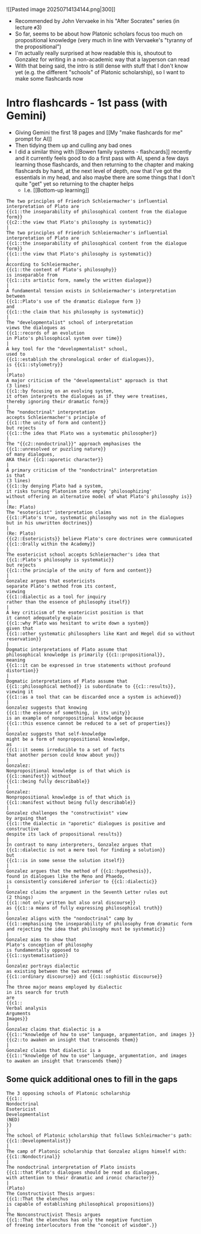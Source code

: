 ![[Pasted image 20250714134144.png|300]]
- Recommended by John Vervaeke in his "After Socrates" series (in lecture `#`3)
- So far, seems to be about how Platonic scholars focus too much on propositional knowledge (very much in line with Vervaeke's "tyranny of the propositional")
- I'm actually really surprised at how readable this is, shoutout to Gonzalez for writing in a non-academic way that a layperson can read
- With that being said, the intro is still dense with stuff that I don't know yet (e.g. the different "schools" of Platonic scholarship), so I want to make some flashcards now
# Intro flashcards - 1st pass (with Gemini)
- Giving Gemini the first 18 pages and [[My "make flashcards for me" prompt for AI]]
- Then tidying them up and culling any bad ones
- I did a similar thing with [[Bowen family systems - flashcards]] recently and it currently feels good to do a first pass with AI, spend a few days learning those flashcards, and then returning to the chapter and making flashcards by hand, at the next level of depth, now that I've got the essentials in my head, and also maybe there are some things that I don't quite "get" yet so returning to the chapter helps
	- I.e. [[Bottom-up learning]]
```
The two principles of Friedrich Schleiermacher's influential interpretation of Plato are 
{{c1::the inseparability of philosophical content from the dialogue form}}
{{c2::the view that Plato's philosophy is systematic}}
|
The two principles of Friedrich Schleiermacher's influential interpretation of Plato are 
{{c1::the inseparability of philosophical content from the dialogue form}}
{{c1::the view that Plato's philosophy is systematic}}
|
According to Schleiermacher, 
{{c1::the content of Plato's philosophy}} 
is inseparable from 
{{c1::its artistic form, namely the written dialogue}}
|
A fundamental tension exists in Schleiermacher's interpretation 
between 
{{c1::Plato's use of the dramatic dialogue form }}
and 
{{c1::the claim that his philosophy is systematic}}
|
The "developmentalist" school of interpretation 
views the dialogues as 
{{c1::records of an evolution 
in Plato's philosophical system over time}}
|
A key tool for the "developmentalist" school, 
used to 
{{c1::establish the chronological order of dialogues}}, 
is {{c1::stylometry}}
|
(Plato)
A major criticism of the "developmentalist" approach is that
(3 lines)
{{c1::by focusing on an evolving system, 
it often interprets the dialogues as if they were treatises, 
thereby ignoring their dramatic form}}
|
The "nondoctrinal" interpretation 
accepts Schleiermacher's principle of 
{{c1::the unity of form and content}} 
but rejects
{{c1::the idea that Plato was a systematic philosopher}}
|
The "{{c2::nondoctrinal}}" approach emphasises the 
{{c1::unresolved or puzzling nature}} 
of many dialogues, 
AKA their {{c1::aporetic character}}
|
A primary criticism of the "nondoctrinal" interpretation 
is that 
(3 lines)
{{c1::by denying Plato had a system, 
it risks turning Platonism into empty 'philosophizing' 
without offering an alternative model of what Plato's philosophy is}}
|
(Re: Plato)
The "esotericist" interpretation claims 
{{c1::Plato's true, systematic philosophy was not in the dialogues 
but in his unwritten doctrines}}
|
(Re: Plato)
{{c2::Esotericists}} believe Plato's core doctrines were communicated
{{c1::Orally within the Academy}}
|
The esotericist school accepts Schleiermacher's idea that 
{{c1::Plato's philosophy is systematic}}
but rejects 
{{c1::the principle of the unity of form and content}}
|
Gonzalez argues that esotericists 
separate Plato's method from its content, 
viewing 
{{c1::dialectic as a tool for inquiry 
rather than the essence of philosophy itself}}
|
A key criticism of the esotericist position is that 
it cannot adequately explain 
{{c1::why Plato was hesitant to write down a system}}
given that 
{{c1::other systematic philosophers like Kant and Hegel did so without reservation}}
|
Dogmatic interpretations of Plato assume that 
philosophical knowledge is primarily {{c1::propositional}}, 
meaning 
{{c1::it can be expressed in true statements without profound distortion}}
|
Dogmatic interpretations of Plato assume that 
{{c1::philosophical method}} is subordinate to {{c1::results}}, 
viewing it 
{{c1::as a tool that can be discarded once a system is achieved}}
|
Gonzalez suggests that knowing 
{{c1::the essence of something, in its unity}}
is an example of nonpropositional knowledge because 
{{c1::this essence cannot be reduced to a set of properties}}
|
Gonzalez suggests that self-knowledge 
might be a form of nonpropositional knowledge, 
as 
{{c1::it seems irreducible to a set of facts 
that another person could know about you}}
|
Gonzalez:
Nonpropositional knowledge is of that which is 
{{c1::manifest}} without 
{{c1::being fully describable}}
|
Gonzalez:
Nonpropositional knowledge is of that which is 
{{c1::manifest without being fully describable}}
|
Gonzalez challenges the "constructivist" view 
by arguing that 
{{c1::the dialectic in "aporetic" dialogues is positive and constructive 
despite its lack of propositional results}}
|
In contrast to many interpreters, Gonzalez argues that 
{{c1::dialectic is not a mere tool for finding a solution}}
but 
{{c1::is in some sense the solution itself}}
|
Gonzalez argues that the method of {{c1::hypothesis}}, 
found in dialogues like the Meno and Phaedo, 
is consistently considered inferior to {{c1::dialectic}}
|
Gonzalez claims the argument in the Seventh Letter rules out 
(2 things)
{{c1::not only written but also oral discourse}}
as {{c1::a means of fully expressing philosophical truth}}
|
Gonzalez aligns with the "nondoctrinal" camp by 
{{c1::emphasising the inseparability of philosophy from dramatic form 
and rejecting the idea that philosophy must be systematic}}
|
Gonzalez aims to show that 
Plato's conception of philosophy 
is fundamentally opposed to 
{{c1::systematisation}}
|
Gonzalez portrays dialectic 
as existing between the two extremes of 
{{c1::ordinary discourse}} and {{c1::sophistic discourse}}
|
The three major means employed by dialectic 
in its search for truth 
are 
{{c1::
Verbal analysis
Arguments
Images}}
|
Gonzalez claims that dialectic is a 
{{c1::"knowledge of how to use" language, argumentation, and images }}
{{c2::to awaken an insight that transcends them}}
|
Gonzalez claims that dialectic is a 
{{c1::"knowledge of how to use" language, argumentation, and images 
to awaken an insight that transcends them}}
```
## Some quick additional ones to fill in the gaps
```
The 3 opposing schools of Platonic scholarship
{{c1::
Nondoctrinal
Esotericist
Developmentalist
(NED)
}}
|
The school of Platonic scholarship that follows Schleirmacher's path:
{{c1::Developmentalist}}
|
The camp of Platonic scholarship that Gonzalez aligns himself with:
{{c1::Nondoctrinal}}
|
The nondoctrinal interpretation of Plato insists 
{{c1::that Plato's dialogues should be read as dialogues, 
with attention to their dramatic and ironic character}}
|
(Plato)
The Constructivist Thesis argues:
{{c1::That the elenchus 
is capable of establishing philosophical propositions}}
|
The Nonconstructivist Thesis argues
{{c1::That the elenchus has only the negative function 
of freeing interlocutors from the "conceit of wisdom".}}
```